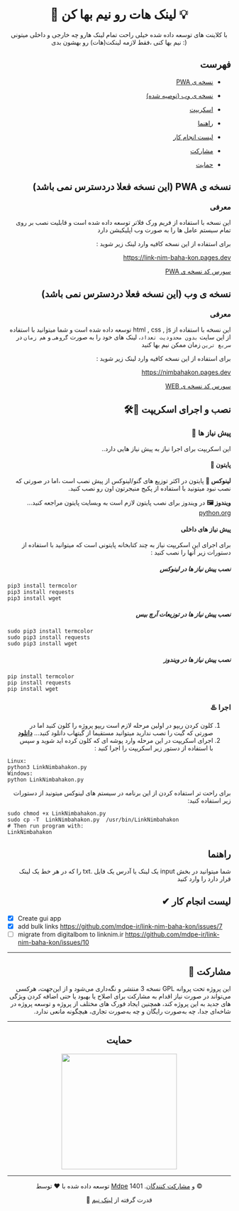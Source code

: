 <div align="center">

# 👀 لینک هات رو نیم بها کن 💡

با کلاینت های توسعه داده شده خیلی راحت تمام لینک هارو چه خارجی و داخلی میتونی نیم بها کنی ،فقط لازمه لینکت(هات) رو بهشون بدی :) 

</div>
<div dir="rtl">

## فهرست

- [نسخه ی PWA ](https://github.com/mdpe-ir/link-nim-baha-kon#%D9%86%D8%B3%D8%AE%D9%87-%DB%8C-pwa)
  
- [نسخه ی وب (توصیه شده) ](https://github.com/mdpe-ir/link-nim-baha-kon#%D9%86%D8%B3%D8%AE%D9%87-%DB%8C-%D9%88%D8%A8-%D8%AA%D9%88%D8%B5%DB%8C%D9%87-%D8%B4%D8%AF%D9%87)
  
- [اسکریپت](https://github.com/mdpe-ir/link-nim-baha-kon#%D9%86%D8%B5%D8%A8-%D9%88-%D8%A7%D8%AC%D8%B1%D8%A7%DB%8C-%D8%A7%D8%B3%DA%A9%D8%B1%DB%8C%D9%BE%D8%AA-)
   
 - [راهنما](https://github.com/mdpe-ir/link-nim-baha-kon#%D8%B1%D8%A7%D9%87%D9%86%D9%85%D8%A7)
   
- [لیست انجام کار](https://github.com/mdpe-ir/link-nim-baha-kon#%D9%84%DB%8C%D8%B3%D8%AA-%D8%A7%D9%86%D8%AC%D8%A7%D9%85-%DA%A9%D8%A7%D8%B1-)

 - [مشارکت](https://github.com/mdpe-ir/link-nim-baha-kon#%D9%85%D8%B4%D8%A7%D8%B1%DA%A9%D8%AA-)

- [حمایت](https://github.com/mdpe-ir/link-nim-baha-kon#%D8%AD%D9%85%D8%A7%DB%8C%D8%AA)

   
## نسخه ی PWA (این نسخه فعلا دردسترس نمی باشد)
  
 ### معرفی


 این نسخه با استفاده از فریم ورک فلاتر توسعه داده شده است و قابلیت نصب بر روی تمام سیستم عامل ها را به صورت وب اپلیکیشن دارد

برای استفاده از این نسخه کافیه وارد لینک زیر شوید :

https://link-nim-baha-kon.pages.dev

[سورس کد نسخه ی PWA](https://github.com/mdpe-ir/link-nim-baha-kon/tree/mdpe-ir-flutter-gui/linknimbahakonFlutterCode)
  
  
 
## نسخه ی وب (این نسخه فعلا دردسترس نمی باشد)

 ### معرفی


 این نسخه با استفاده از html , css , js توسعه داده شده است و شما میتوانید با استفاده از این سایت `بدون محدودیت تعداد`، لینک های خود را به صورت `گروهی` و `هم زمان` در `سریع ترین` زمان ممکن نیم بها کنید

برای استفاده از این نسخه کافیه وارد لینک زیر شوید :

https://nimbahakon.pages.dev

[سورس کد نسخه ی WEB](https://github.com/mdpe-ir/link-nim-baha-kon/tree/gh-page)
  
  
 
  
## نصب و اجرای اسکریپت 🧰🛠

### پیش نیاز ها 🔌

این اسکریپت برای اجرا نیاز به پیش نیاز هایی دارد..

#### پایتون 🐍

**لینوکس 🐧** پایتون در اکثر توزیع های گنو/لینوکس از پیش نصب است ،اما در صورتی که نصب نبود میتونید با استفاده از پکیج منیجرتون اون رو نصب کنید.

**ویندوز 🖼** در ویندوز برای نصب پایتون لازم است به وبسایت پایتون مراجعه کنید... [python.org](https://python.org)

#### پیش نیاز های داخلی

برای اجرای این اسکریپت نیاز به چند کتابخانه پایتونی است که میتوانید با استفاده از دستورات زیر آنها را نصب کنید :

##### نصب پیش نیاز ها در لینوکس

<div dir="ltr">

```
pip3 install termcolor
pip3 install requests
pip3 install wget
```

</div>

##### نصب پیش نیاز ها در توزیعات آرچ بیس

<div dir="ltr">

```
sudo pip3 install termcolor
sudo pip3 install requests
sudo pip3 install wget
```

</div>

##### نصب پیش نیاز ها در ویندوز

<div dir="ltr">

```
pip install termcolor
pip install requests
pip install wget
```

</div>

### اجرا ♨️

1. کلون کردن ریپو
  در اولین مرحله لازم است ریپو پروژه را کلون کنید اما در صورتی که گیت را نصب ندارید میتوانید مستقیما از گیتهاب دانلود کنید... **[دانلود](https://github.com/mdpe-ir/link-nim-baha-kon/archive/refs/heads/main.zip)**
2. اجرای اسکریپت
  در این مرحله وارد پوشه ای که کلون کرده اید شوید و سپس با استفاده از دستور زیر اسکریپت را اجرا کنید :

<div dir="ltr">

```
Linux:
python3 LinkNimbahakon.py
Windows:
python LinkNimbahakon.py
```

</div>

برای راحت تر استفاده کردن از این برنامه در سیستم های لینوکس میتونید از دستورات زیر استفاده کنید:

<div dir="ltr">

```
sudo chmod +x LinkNimbahakon.py 
sudo cp -T  LinkNimbahakon.py  /usr/bin/LinkNimbahakon
# Then run program with:
LinkNimbahakon
```

</div>

## راهنما

شما میتوانید در بخش input یک لینک یا آدرس یک فایل .txt را که در هر خط یک لینک قرار دارد را وارد کنید

## لیست انجام کار ✔

<div dir="ltr">

- [x] Create gui app
- [x] add bulk links https://github.com/mdpe-ir/link-nim-baha-kon/issues/7
- [ ] migrate from digitalbom to linknim.ir https://github.com/mdpe-ir/link-nim-baha-kon/issues/10

</div>

---

## مشارکت 🤝

این پروژه تحت پروانه GPL نسخه 3 منتشر و نگه‌داری می‌شود و از این‌جهت، هرکسی می‌تواند در صورت نیاز اقدام به مشارکت برای اصلاح یا بهبود یا حتی اضافه کردن ویژگی های جدید به این پروژه کند، همچنین ایجاد فورک های مختلف از پروژه و توسعه پروژه در شاخه‌ای جدا، چه به‌صورت رایگان و چه به‌صورت تجاری، هیچگونه مانعی ندارد.

</div>
<div align="center">

---

## حمایت

<a href="http://www.coffeete.ir/mdpe-ir">
       <img src="http://www.coffeete.ir/images/buttons/lemonchiffon.png" style="width:260px;" />
</a>

---

توسعه داده شده با ❤️ توسط [Mdpe](https://github.com/mdpe-ir) و [مشارکت کنندگان](https://github.com/mdpe-ir/link-nim-baha-kon/graphs/contributors). 1401 ©

💪 قدرت گرفته از [لینک نیم](https://www.linknim.ir)
